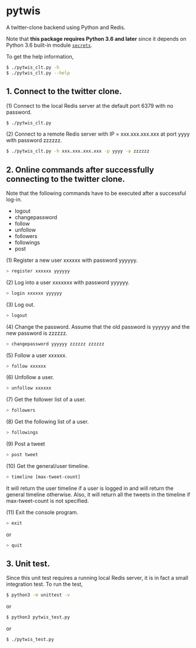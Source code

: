 # pytwis

A twitter-clone backend using Python and Redis.

Note that **this package requires Python 3.6 and later** since it depends on Python 3.6 built-in module [`secrets`](https://docs.python.org/3/library/secrets.html).

To get the help information,

```bash
$ ./pytwis_clt.py -h
$ ./pytwis_clt.py --help
```

## 1. Connect to the twitter clone.

(1) Connect to the local Redis server at the default port 6379 with no password.

```bash
$ ./pytwis_clt.py 
```

(2) Connect to a remote Redis server with IP = xxx.xxx.xxx.xxx at port yyyy with password zzzzzz.

```bash
$ ./pytwis_clt.py -h xxx.xxx.xxx.xxx -p yyyy -a zzzzzz
```

## 2. Online commands after successfully connecting to the twitter clone.

Note that the following commands have to be executed after a successful log-in.

* logout
* changepassword
* follow
* unfollow
* followers
* followings
* post

(1) Register a new user xxxxxx with password yyyyyy.

```bash
> register xxxxxx yyyyyy
```

(2) Log into a user xxxxxxx with password yyyyyy.

```bash
> login xxxxxx yyyyyy
```

(3) Log out.

```bash
> logout
```

(4) Change the password. Assume that the old password is yyyyyy and the new password is zzzzzz.

```bash
> changepassword yyyyyy zzzzzz zzzzzz
```

(5) Follow a user xxxxxx.

```bash
> follow xxxxxx
```

(6) Unfollow a user.

```bash
> unfollow xxxxxx
```

(7) Get the follower list of a user.

```bash
> followers
```

(8) Get the following list of a user.

```bash
> followings
```

(9) Post a tweet

```bash
> post tweet
```

(10) Get the general/user timeline.

```bash
> timeline [max-tweet-count]
```

It will return the user timeline if a user is logged in and will return the general timeline otherwise. Also, it will return all the tweets in the timeline if max-tweet-count is not specified.

(11) Exit the console program.

```bash
> exit
```

or 

```bash
> quit
```

## 3. Unit test.

Since this unit test requires a running local Redis server, it is in fact a small integration test. To run the test,

```bash
$ python3 -m unittest -v
```

or

```bash
$ python3 pytwis_test.py
```

or 

```bash
$ ./pytwis_test.py
```